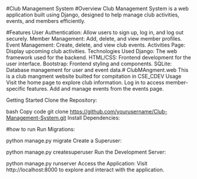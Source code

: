 #Club Management System
#Overview
Club Management System is a web application built using Django, designed to help manage club activities, events, and members efficiently.

#Features
User Authentication: Allow users to sign up, log in, and log out securely.
Member Management: Add, delete, and view member profiles.
Event Management: Create, delete, and view club events.
Activities Page: Display upcoming club activities.
Technologies Used
Django: The web framework used for the backend.
HTML/CSS: Frontend development for the user interface.
Bootstrap: Frontend styling and components.
SQLite: Database management for user and event data.# ClubMAngment.web
This is a club mangment website builted for compitation in CSE_CDEV
Usage
Visit the home page to explore club information.
Log in to access member-specific features.
Add and manage events from the events page.

Getting Started
Clone the Repository:

bash
Copy code
git clone https://github.com/yourusername/Club-Management-System.git
Install Dependencies:


#how to run
Run Migrations:


python manage.py migrate
Create a Superuser:


python manage.py createsuperuser
Run the Development Server:


python manage.py runserver
Access the Application:
Visit http://localhost:8000 to explore and interact with the application.
